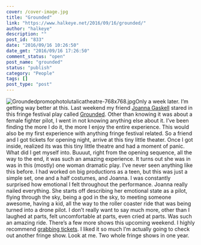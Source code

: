 ```yaml
---
cover: /cover-image.jpg
title: "Grounded"
link: "https://www.halkeye.net/2016/09/16/grounded/"
author: "halkeye"
description: ""
post_id: "833"
date: "2016/09/16 10:26:50"
date_gmt: "2016/09/16 17:26:50"
comment_status: "open"
post_name: "grounded"
status: "publish"
category: "People"
tags: []
post_type: "post"
---
```


![Groundedpromophotolutalicatheatre-768x768.jpg](https://www.halkeye.net/files/2016/09/Groundedpromophotolutalicatheatre-768x768.jpg)Only a week later. I’m getting way better at this. Last weekend my friend [Joanna Gaskell](http://www.joannagaskell.com/) stared in this fringe festival play called [Grounded](http://thecultch.com/event/vancouver-fringe-festival-2016-presents-grounded-3/). Other than knowing it was about a female fighter pilot, I went in not knowing anything else about it. I’ve been finding the more I do it, the more I enjoy the entire experience. This would also be my first experience with anything fringe festival related. So a friend and I got tickets for opening night, arrive at this tiny little theater. Once I got inside, realized its was this tiny little theatre and had a moment of panic. What did I get myself into. Buuuut, right from the opening sequence, all the way to the end, it was such an amazing experience. It turns out she was in was in this (mostly) one woman dramatic play. I’ve never seen anything like this before. I had worked on big productions as a teen, but this was just a simple set, one and a half costumes, and Joanna. I was constantly surprised how emotional I felt throughout the performance. Joanna really nailed everything. She starts off describing her emotional state as a pilot, flying through the sky, being a god in the sky, to meeting someone awesome, having a kid, all the way to the roller coaster ride that was being turned into a drone pilot. I don’t really want to say much more, other than I laughed at parts, felt uncomfortable at parts, even cried at parts. Was such an amazing ride. There’s a few more shows this upcoming weekend. I highly recommend [grabbing tickets](http://thecultch.com/event/vancouver-fringe-festival-2016-presents-grounded-3/). I liked it so much I’m actually going to check out another fringe show. Look at me. Two whole fringe shows in one year.